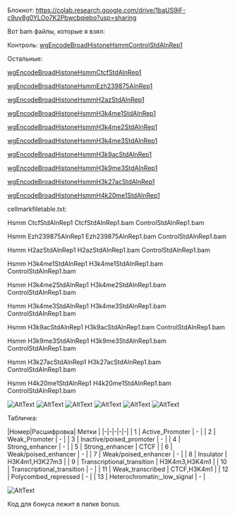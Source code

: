 Блокнот: https://colab.research.google.com/drive/1baUS9iF-c9uy8g0YLOo7K2Pbwcbqiebo?usp=sharing

Вот bam файлы, которые я взял:

Контроль:
[wgEncodeBroadHistoneHsmmControlStdAlnRep1](http://hgdownload.cse.ucsc.edu/goldenPath/hg19/encodeDCC/wgEncodeBroadHistone/wgEncodeBroadHistoneHsmmControlStdAlnRep1.bam)

Остальные:

[wgEncodeBroadHistoneHsmmCtcfStdAlnRep1](http://hgdownload.cse.ucsc.edu/goldenPath/hg19/encodeDCC/wgEncodeBroadHistone/wgEncodeBroadHistoneHsmmCtcfStdAlnRep1.bam)

[wgEncodeBroadHistoneHsmmEzh239875AlnRep1](http://hgdownload.cse.ucsc.edu/goldenPath/hg19/encodeDCC/wgEncodeBroadHistone/wgEncodeBroadHistoneHsmmEzh239875AlnRep1.bam)

[wgEncodeBroadHistoneHsmmH2azStdAlnRep1](http://hgdownload.cse.ucsc.edu/goldenPath/hg19/encodeDCC/wgEncodeBroadHistone/wgEncodeBroadHistoneHsmmH2azStdAlnRep1.bam)

[wgEncodeBroadHistoneHsmmH3k4me1StdAlnRep1](http://hgdownload.cse.ucsc.edu/goldenPath/hg19/encodeDCC/wgEncodeBroadHistone/wgEncodeBroadHistoneHsmmH3k4me1StdAlnRep1.bam)

[wgEncodeBroadHistoneHsmmH3k4me2StdAlnRep1](http://hgdownload.cse.ucsc.edu/goldenPath/hg19/encodeDCC/wgEncodeBroadHistone/wgEncodeBroadHistoneHsmmH3k4me2StdAlnRep1.bam)

[wgEncodeBroadHistoneHsmmH3k4me3StdAlnRep1](http://hgdownload.cse.ucsc.edu/goldenPath/hg19/encodeDCC/wgEncodeBroadHistone/wgEncodeBroadHistoneHsmmH3k4me3StdAlnRep1.bam)

[wgEncodeBroadHistoneHsmmH3k9acStdAlnRep1](http://hgdownload.cse.ucsc.edu/goldenPath/hg19/encodeDCC/wgEncodeBroadHistone/wgEncodeBroadHistoneHsmmH3k9acStdAlnRep1.bam)

[wgEncodeBroadHistoneHsmmH3k9me3StdAlnRep1](http://hgdownload.cse.ucsc.edu/goldenPath/hg19/encodeDCC/wgEncodeBroadHistone/wgEncodeBroadHistoneHsmmH3k9me3StdAlnRep1.bam)

[wgEncodeBroadHistoneHsmmH3k27acStdAlnRep1](http://hgdownload.cse.ucsc.edu/goldenPath/hg19/encodeDCC/wgEncodeBroadHistone/wgEncodeBroadHistoneHsmmH3k27acStdAlnRep1.bam)

[wgEncodeBroadHistoneHsmmH4k20me1StdAlnRep1](http://hgdownload.cse.ucsc.edu/goldenPath/hg19/encodeDCC/wgEncodeBroadHistone/wgEncodeBroadHistoneHsmmH4k20me1StdAlnRep1.bam)

cellmarkfiletable.txt:

Hsmm	CtcfStdAlnRep1	CtcfStdAlnRep1.bam	ControlStdAlnRep1.bam

Hsmm	Ezh239875AlnRep1	Ezh239875AlnRep1.bam	ControlStdAlnRep1.bam

Hsmm	H2azStdAlnRep1	H2azStdAlnRep1.bam	ControlStdAlnRep1.bam

Hsmm	H3k4me1StdAlnRep1	H3k4me1StdAlnRep1.bam	ControlStdAlnRep1.bam

Hsmm	H3k4me2StdAlnRep1	H3k4me2StdAlnRep1.bam	ControlStdAlnRep1.bam

Hsmm	H3k4me3StdAlnRep1	H3k4me3StdAlnRep1.bam	ControlStdAlnRep1.bam

Hsmm	H3k9acStdAlnRep1	H3k9acStdAlnRep1.bam	ControlStdAlnRep1.bam

Hsmm	H3k9me3StdAlnRep1	H3k9me3StdAlnRep1.bam	ControlStdAlnRep1.bam

Hsmm	H3k27acStdAlnRep1	H3k27acStdAlnRep1.bam	ControlStdAlnRep1.bam

Hsmm	H4k20me1StdAlnRep1	H4k20me1StdAlnRep1.bam	ControlStdAlnRep1.bam


![AltText](readmepics/1.png)
![AltText](readmepics/2.png)
![AltText](readmepics/3.png)
![AltText](readmepics/4.png)
![AltText](readmepics/5.png)
![AltText](readmepics/6.png)

Табличка:


|Номер|Расшифровка| Метки |
|-|-|-|-|-|
| 1 | Active_Promoter | - |
| 2 | Weak_Promoter | - |
| 3 | Inactive/poised_promoter | - |
| 4 | Strong_enhancer | - |
| 5 | Strong_enhancer | CTCF |
| 6 | Weak/poised_enhancer | - |
| 7 | Weak/poised_enhancer | - |
| 8 | Insulator | H3K4m1,H3K27m3 |
| 9 | Transcriptional_transition | H3K4m3,H3K4m1 |
| 10 | Transcriptional_transition | - |
| 11 | Weak_transcribed | CTCF,H3K4m1 |
| 12 | Polycombed_repressed | - |
| 13 | Heterochromatin;_low_signal | - |

![AltText](readmepics/7.png)

Код для бонуса лежит в папке bonus.